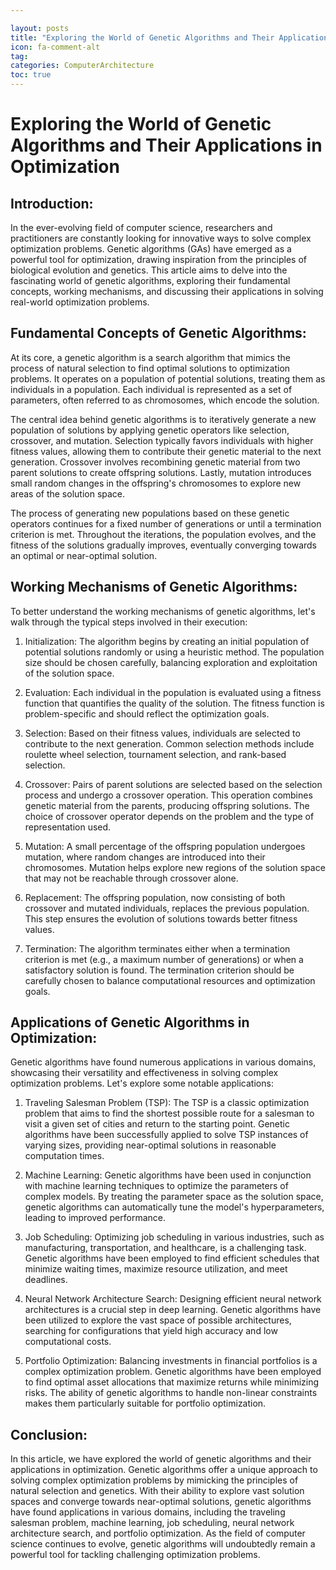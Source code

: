 ```yaml
---

layout: posts
title: "Exploring the World of Genetic Algorithms and Their Applications in Optimization"
icon: fa-comment-alt
tag:      
categories: ComputerArchitecture
toc: true
---
```




# Exploring the World of Genetic Algorithms and Their Applications in Optimization

## Introduction:

In the ever-evolving field of computer science, researchers and practitioners are constantly looking for innovative ways to solve complex optimization problems. Genetic algorithms (GAs) have emerged as a powerful tool for optimization, drawing inspiration from the principles of biological evolution and genetics. This article aims to delve into the fascinating world of genetic algorithms, exploring their fundamental concepts, working mechanisms, and discussing their applications in solving real-world optimization problems.

## Fundamental Concepts of Genetic Algorithms:

At its core, a genetic algorithm is a search algorithm that mimics the process of natural selection to find optimal solutions to optimization problems. It operates on a population of potential solutions, treating them as individuals in a population. Each individual is represented as a set of parameters, often referred to as chromosomes, which encode the solution.

The central idea behind genetic algorithms is to iteratively generate a new population of solutions by applying genetic operators like selection, crossover, and mutation. Selection typically favors individuals with higher fitness values, allowing them to contribute their genetic material to the next generation. Crossover involves recombining genetic material from two parent solutions to create offspring solutions. Lastly, mutation introduces small random changes in the offspring's chromosomes to explore new areas of the solution space.

The process of generating new populations based on these genetic operators continues for a fixed number of generations or until a termination criterion is met. Throughout the iterations, the population evolves, and the fitness of the solutions gradually improves, eventually converging towards an optimal or near-optimal solution.

## Working Mechanisms of Genetic Algorithms:

To better understand the working mechanisms of genetic algorithms, let's walk through the typical steps involved in their execution:

1. Initialization: The algorithm begins by creating an initial population of potential solutions randomly or using a heuristic method. The population size should be chosen carefully, balancing exploration and exploitation of the solution space.

2. Evaluation: Each individual in the population is evaluated using a fitness function that quantifies the quality of the solution. The fitness function is problem-specific and should reflect the optimization goals.

3. Selection: Based on their fitness values, individuals are selected to contribute to the next generation. Common selection methods include roulette wheel selection, tournament selection, and rank-based selection.

4. Crossover: Pairs of parent solutions are selected based on the selection process and undergo a crossover operation. This operation combines genetic material from the parents, producing offspring solutions. The choice of crossover operator depends on the problem and the type of representation used.

5. Mutation: A small percentage of the offspring population undergoes mutation, where random changes are introduced into their chromosomes. Mutation helps explore new regions of the solution space that may not be reachable through crossover alone.

6. Replacement: The offspring population, now consisting of both crossover and mutated individuals, replaces the previous population. This step ensures the evolution of solutions towards better fitness values.

7. Termination: The algorithm terminates either when a termination criterion is met (e.g., a maximum number of generations) or when a satisfactory solution is found. The termination criterion should be carefully chosen to balance computational resources and optimization goals.

## Applications of Genetic Algorithms in Optimization:

Genetic algorithms have found numerous applications in various domains, showcasing their versatility and effectiveness in solving complex optimization problems. Let's explore some notable applications:

1. Traveling Salesman Problem (TSP): The TSP is a classic optimization problem that aims to find the shortest possible route for a salesman to visit a given set of cities and return to the starting point. Genetic algorithms have been successfully applied to solve TSP instances of varying sizes, providing near-optimal solutions in reasonable computation times.

2. Machine Learning: Genetic algorithms have been used in conjunction with machine learning techniques to optimize the parameters of complex models. By treating the parameter space as the solution space, genetic algorithms can automatically tune the model's hyperparameters, leading to improved performance.

3. Job Scheduling: Optimizing job scheduling in various industries, such as manufacturing, transportation, and healthcare, is a challenging task. Genetic algorithms have been employed to find efficient schedules that minimize waiting times, maximize resource utilization, and meet deadlines.

4. Neural Network Architecture Search: Designing efficient neural network architectures is a crucial step in deep learning. Genetic algorithms have been utilized to explore the vast space of possible architectures, searching for configurations that yield high accuracy and low computational costs.

5. Portfolio Optimization: Balancing investments in financial portfolios is a complex optimization problem. Genetic algorithms have been employed to find optimal asset allocations that maximize returns while minimizing risks. The ability of genetic algorithms to handle non-linear constraints makes them particularly suitable for portfolio optimization.

## Conclusion:

In this article, we have explored the world of genetic algorithms and their applications in optimization. Genetic algorithms offer a unique approach to solving complex optimization problems by mimicking the principles of natural selection and genetics. With their ability to explore vast solution spaces and converge towards near-optimal solutions, genetic algorithms have found applications in various domains, including the traveling salesman problem, machine learning, job scheduling, neural network architecture search, and portfolio optimization. As the field of computer science continues to evolve, genetic algorithms will undoubtedly remain a powerful tool for tackling challenging optimization problems.